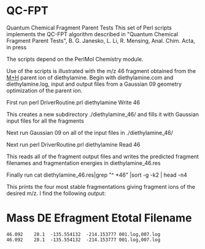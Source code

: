 # QC-FPT
Quantum Chemical Fragment Parent Tests
This set of Perl scripts implements the QC-FPT algorithm described in "Quantum Chemical Fragment Parent Tests", B. G. Janesko, L. Li, R. Mensing, Anal. Chim. Acta, in press 

The scripts depend on the PerlMol Chemistry module. 

Use of the scripts is illustrated with the m/z 46 fragment obtained from the [M+H](+) parent ion of diethylamine. Begin with diethylamine.com and diethylamine.log, input and output files from a Gaussian 09 geometry optimization of the parent ion.  

First run 
perl DriverRoutine.prl diethylamine Write 46 

This creates a new subdirectory ./diethylamine_46/ and fills it with Gaussian input files for all the fragments

Next run Gaussian 09 on all of the input files in ./diethylamine_46/

Next run 
perl DriverRoutine.prl diethylamine Read 46 

This reads all of the fragment output files and writes the predicted fragment filenames and fragmentation energies in diethylamine_46.res 

Finally run 
cat diethylamine_46.res|grep "^ *46" |sort -g -k2 | head -n4 

This prints the four most stable fragmentations giving fragment ions of the desired m/z. I find the following output: 

# Mass DE Efragment Etotal Filename
    46.092    28.1  -135.554132  -214.153777 001.log,007.log
    46.092    28.1  -135.554132  -214.153777 001.log,007.log

